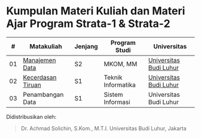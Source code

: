 # Kumpulan Materi Kuliah dan Materi Ajar Program Strata-1 & Strata-2


| #  | Matakuliah        | Jenjang | Program Studi      | Universitas            |
|----|-------------------|---------|--------------------|------------------------|
| 01 | [Manajemen Data](./manajemen-data)    | S2      | MKOM, MM           | [Universitas Budi Luhur](http://budiluhur.ac.id) |
| 02 | [Kecerdasan Tiruan](./kecerdasan-tiruan) | S1      | Teknik Informatika | [Universitas Budi Luhur](http://budiluhur.ac.id) |
| 03 | Penambangan Data  | S1      | Sistem Informasi   | Universitas Budi Luhur |

Didistribusikan oleh:
> Dr. Achmad Solichin, S.Kom., M.T.I.
> Universitas Budi Luhur, Jakarta
